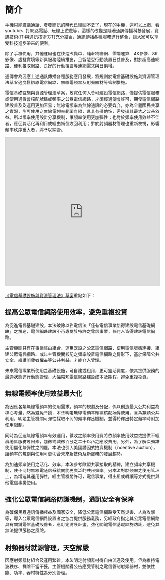 # 簡介

手機只能講講通話、發發簡訊的時代已經回不去了，現在的手機，還可以上網、看 youtube、打網路電話、玩線上遊戲等，這樣的改變是隨著通訊傳播科技發展，資訊技術(IT)與通訊技術(CT)充分結合，通訊傳播各種服務進行整合，讓大家可以享受科技進步帶來的便利。

除了手機使用，其他運用也在快速改變中，隨著物聯網、雲端運算、4K影像、8K影像、虛擬實境等新興服務陸續推出，且智慧型行動裝置日益普及，對於超高速網路、便利接取網路、良好的行動覆蓋等連網需求與日俱增。

通傳會為因應上述通訊傳播各種服務應用發展，將規劃於電信基礎設施與資源管理法草案適度鬆綁原電信網路、無線電頻率及射頻器材等管制措施。

電信基礎設施與資源管理法草案，放寬任何人皆可建設電信網路，僅提供電信服務或使用通傳會核配號碼或頻率之公眾電信網路，才須經通傳會許可，期使電信網路建設普及及運用更加容易；無線電頻率為無線通訊的必要媒介，亦為全體國民共享之資源，除可使用之無線電頻率範圍有限，且具有排他性，需發揮其最大之公共效益。所以頻率使用設計分享機制，讓頻率使用更加彈性；也對於頻率使用效益不佳者，應促其活化再利用或經由補償收回利用；對於射頻器材管理也重新檢視，影響頻率秩序重大者，將予以納管。

<iframe src="https://www.slideshare.net/slideshow/embed_code/key/Idvh0CvEuEUhPK" width="595" height="485" frameborder="0" marginwidth="0" marginheight="0" scrolling="no" style="border:1px solid #CCC; border-width:1px; margin-bottom:5px; max-width: 100%;" allowfullscreen></iframe>

[《電信基礎設施與資源管理法》草案](http://www.slideshare.net/vtaiwan/ss-59543415)重點如下：

## 提高公眾電信網路使用效率，避免重複投資

為促進電信基礎建設，本法破除以往電信法「僅有電信事業始得建設電信基礎網路」之規定，電信網路建設不再專屬於特許之電信事業，任何人皆得建設電信網路。

主管機關只有在事業經由組合、運用既設之公眾電信網路、使用電信號碼連接、組建公眾電信網路、或以主管機關核配之頻率設置電信網路之情形下，基於保障公共安全、維護消費者權益等公共利益，才能介入管理。

未來電信事業所使用之基礎設施，可自建或租用，更可靈活調度，依其提供服務的最適狀態進行動態管理，大幅縮短電信網路建設成本及期程，避免重複投資。

## 無線電頻率使用效益最大化

為因應各類無線電頻率的使用需求，頻率的規劃及分配，係以創造最大公共利益為核心考量。然為避免干擾，本法明定無線電頻率應經核配始得使用，且為兼顧公共利用，明定主管機關可彈性採取不同的頻率釋出機制，並得於釋出特定頻率時附加使用限制。

同時為促進無線電頻率有效運用，徵收之頻率使用費將依頻率使用效益或提供不經濟地區服務等因素，加徵或減徵百分之二十以內之應收費用。另外，為了解決頻譜使用僵化無彈性之問題，本法也引入美國誘因式拍賣機制（incentive auction），讓頻率的規劃與使用可更切合未來新技術及新服務的發展趨勢。

為加速頻率使用之活化、效率，本法參考歐盟共享接取的精神，建立頻率共享機制，使不同的無線電通信系統間能更廣泛的共用頻率。另本法對於頻率之使用管理上，為增進其運用彈性，經主管機關許可，電信事業，得出租或轉讓等方式提供與他電信事業使用。

## 強化公眾電信網路防護機制，通訊安全有保障

為確保民眾通訊傳播權益及國家安全，降低公眾電信網路受天然災害、人為攻擊等，導入公眾電信網路設置者之協力提供服務義務，另經政府指定其公眾電信網路具有關鍵電信基礎設施者，應訂定防護計畫，強化關鍵電信基礎設施防護，避免其無法提供服務之風險。

## 射頻器材就源管理，天空解嚴

因應射頻器材組合及運用繁雜，本法明定射頻器材得自由流通及使用。但為維持電波秩序、排除不當干擾，主管機關得公告應受管制之電信管制射頻器材，並依性能、功率、器材特性為分別管理。
